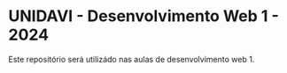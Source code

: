 # UNIDAVI - Desenvolvimento Web 1 - 2024
Este repositório será utilizádo nas aulas de desenvolvimento web 1.
